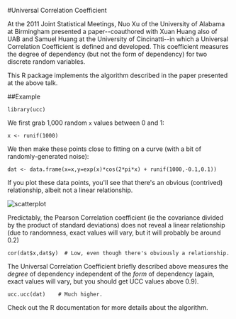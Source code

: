 #Universal Correlation Coefficient

At the 2011 Joint Statistical Meetings, Nuo Xu of the University of Alabama at Birmingham presented a paper--coauthored with Xuan Huang also of UAB and Samuel Huang at the University of Cincinatti--in which a Universal Correlation Coefficient is defined and developed. This coefficient measures the degree of dependency (but not the form of dependency) for two discrete random variables.

This R package implements the algorithm described in the paper presented at the above talk.

##Example

    library(ucc)

We first grab 1,000 random `x` values between 0 and 1:

    x <- runif(1000)

We then make these points close to fitting on a curve (with a bit of randomly-generated noise):

    dat <- data.frame(x=x,y=exp(x)*cos(2*pi*x) + runif(1000,-0.1,0.1))

If you plot these data points, you'll see that there's an obvious (contrived) relationship, albeit not a linear relationship.

![scatterplot](https://github.com/jackmaney/ucc/img/scatterplot.png)

Predictably, the Pearson Correlation coefficient (ie the covariance divided by the product of standard deviations) does not reveal a linear relationship (due to randomness, exact values will vary, but it will probably be around 0.2)

    cor(dat$x,dat$y)  # Low, even though there's obviously a relationship.

The Universal Correlation Coefficient briefly described above measures the *degree* of dependency independent of the *form* of dependency (again, exact values will vary, but you should get UCC values above 0.9).

    ucc.ucc(dat)    # Much higher.

Check out the R documentation for more details about the algorithm.